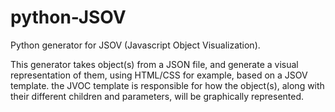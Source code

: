 # python-JSOV
Python generator for JSOV (Javascript Object Visualization).

This generator takes object(s) from a JSON file, and generate a visual representation of them, using HTML/CSS for example, based on a JSOV template. the JVOC template is responsible for how the object(s), along with their different children and parameters, will be graphically represented.
